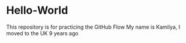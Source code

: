 # Hello-World
This repository is for practicing the GitHub Flow
My name is Kamilya, I moved to the UK 9 years ago

